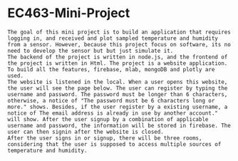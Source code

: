 # EC463-Mini-Project


    The goal of this mini project is to build an application that requires logging in, and received and plot sampled temperature and humidity from a sensor. However, because this project focus on software, its no need to develop the sensor but but just simulate it.
    The backend of the project is written in node.js, and the frontend of the project is written in Html. The project is a website application. To build all the features, firebase, mlab, mongoDB and plotly are used.
    The website is listened in the local. When a user opens this website, the user will see the page below. The user can register by typing the username and password. The password must be longer than 6 characters, otherwise, a notice of "The password must be 6 characters long or more." shows. Besides, if the user register by a existing username, a notice of The email address is already in use by another account." will show. After the user signup by a combination of applicable username and password, the information will be stored in firebase. The user can then signin after the website is closed. 
    After the user signs in or signup, there will be three rooms, considering that the user is supposed to access multiple sources of temperature and humidity. 

